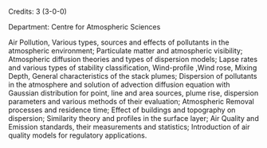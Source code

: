 Credits: 3 (3-0-0)

Department: Centre for Atmospheric Sciences

Air Pollution, Various types, sources and effects of pollutants in the atmospheric environment; Particulate matter and atmospheric visibility; Atmospheric diffusion theories and types of dispersion models; Lapse rates and various types of stability classification, Wind-profile ,Wind rose, Mixing Depth, General characteristics of the stack plumes; Dispersion of pollutants in the atmosphere and solution of advection diffusion equation with Gaussian distribution for point, line and area sources, plume rise, dispersion parameters and various methods of their evaluation; Atmospheric Removal processes and residence time; Effect of buildings and topography on dispersion; Similarity theory and profiles in the surface layer; Air Quality and Emission standards, their measurements and statistics; Introduction of air quality models for regulatory applications.